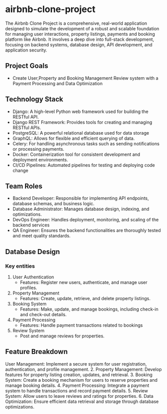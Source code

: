 # airbnb-clone-project
The Airbnb Clone Project is a comprehensive, real-world application designed to simulate the development of a robust and scalable foundation for managing user interactions, property listings, payments and booking platform like Airbnb. It involves a deep dive into full-stack development, focusing on backend systems, database design, API development, and application security.

## Project Goals
- Create User,Property and Booking Management Review system with a Payment Processing and Data Optimization

##  Technology Stack 
- Django: A high-level Python web framework used for building the RESTful API.
- Django REST Framework: Provides tools for creating and managing RESTful APIs.
- PostgreSQL: A powerful relational database used for data storage
- GraphQL: Allows for flexible and efficient querying of data.
- Celery: For handling asynchronous tasks such as sending notifications or processing payments.
- Docker: Containerization tool for consistent development and deployment environments.
- CI/CD Pipelines: Automated pipelines for testing and deploying code change
  
## Team Roles 
- Backend Developer: Responsible for implementing API endpoints, database schemas, and business logic.
- Database Administrator: Manages database design, indexing, and optimizations.
- DevOps Engineer: Handles deployment, monitoring, and scaling of the backend services
- QA Engineer: Ensures the backend functionalities are thoroughly tested and meet quality standards.

## Database Design
### Key entities 
1. User Authentication
   - Features: Register new users, authenticate, and manage user profiles.
2. Property Management
   - Features: Create, update, retrieve, and delete property listings.
4. Booking System
   - Features: Make, update, and manage bookings, including check-in and check-out details.
6. Payment Processing
   - Features: Handle payment transactions related to bookings
8. Review System
   -  Post and manage reviews for properties.
  
## Feature Breakdown
 User Management: Implement a secure system for user registration, authentication, and profile management.
2. Property Management: Develop features for property listing creation, updates, and retrieval.
3. Booking System: Create a booking mechanism for users to reserve properties and manage booking details.
4. Payment Processing: Integrate a payment system to handle transactions and record payment details.
5. Review System: Allow users to leave reviews and ratings for properties.
6. Data Optimization: Ensure efficient data retrieval and storage through database optimizations.
   

